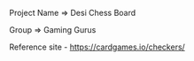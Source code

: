 Project Name => Desi Chess Board

Group => Gaming Gurus

Reference site - https://cardgames.io/checkers/
